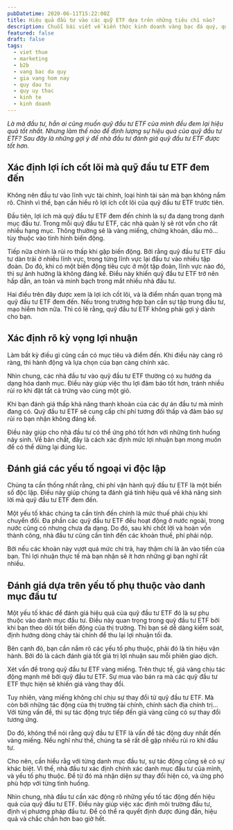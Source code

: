 ```yaml
---
pubDatetime: 2020-06-11T15:22:00Z
title: Hiệu quả đầu tư vào các quỹ ETF dựa trên những tiêu chí nào?
description: Chuỗi bài viết về kiến thức kinh doanh vàng bạc đá quý, quỹ ủy thác đầu tư do nhavantuonglai chia sẻ sẽ cung cấp những kiến thức hữu ích, giúp các nhà đầu tư biết nên bắt đầu thế nào để khởi nghiệp hiệu quả.
featured: false
draft: false
tags:
  - viet thue
  - marketing
  - b2b
  - vang bac da quy
  - gia vang hom nay
  - quy dau tu
  - quy uy thac
  - kinh te
  - kinh doanh
---
```


_Là mà đầu tư, hẳn ai cũng muốn quỹ đầu tư ETF của mình đều đem lại hiệu quả tốt nhất. Nhưng làm thế nào để định lượng sự hiệu quả của quỹ đầu tư ETF? Sau đây là những gợi ý để nhà đầu tư đánh giá quỹ đầu tư ETF được tốt hơn._

## Xác định lợi ích cốt lõi mà quỹ đầu tư ETF đem đến

Không nên đầu tư vào lĩnh vực tài chính, loại hình tài sản mà bạn không nắm rõ. Chính vì thế, bạn cần hiểu rõ lợi ích cốt lõi của quỹ đầu tư ETF trước tiên.

Đầu tiên, lợi ích mà quỹ đầu tư ETF đem đến chính là sự đa dạng trong danh mục đầu tư. Trong mỗi quỹ đầu tư ETF, các nhà quản lý sẽ rót vốn cho rất nhiều hạng mục. Thông thường sẽ là vàng miếng, chứng khoán, dầu mỏ… tùy thuộc vào tình hình biến động.

Tiếp nữa chính là rủi ro thấp khi gặp biến động. Bởi rằng quỹ đầu tư ETF đầu tư dàn trải ở nhiều lĩnh vực, trong từng lĩnh vực lại đầu tư vào nhiều tập đoàn. Do đó, khi có một biến động tiêu cực ở một tập đoàn, lĩnh vực nào đó, thì sự ảnh hưởng là không đáng kể. Điều này khiến quỹ đầu tư ETF trở nên hấp dẫn, an toàn và minh bạch trong mắt nhiều nhà đầu tư.

Hai điều trên đây được xem là lợi ích cốt lõi, và là điểm nhấn quan trọng mà quỹ đầu tư ETF đem đến. Nếu trong trường hợp bạn cần sự tập trung đầu tư, mạo hiểm hơn nữa. Thì có lẽ rằng, quỹ đầu tư ETF không phải gợi ý dành cho bạn.

## Xác định rõ kỳ vọng lợi nhuận

Làm bất kỳ điều gì cũng cần có mục tiêu và điểm đến. Khi điều này càng rõ ràng, thì hành động và lựa chọn của bạn càng chính xác.

Nhìn chung, các nhà đầu tư vào quỹ đầu tư ETF thường có xu hướng da dạng hóa danh mục. Điều này giúp việc thu lợi đảm bảo tốt hơn, tránh nhiều rủi ro khi đặt tất cả trứng vào cùng một giỏ.

Khi bạn đánh giá thấp khả năng thanh khoản của các dự án đầu tư mà mình đang có. Quỹ đầu tư ETF sẽ cung cấp chi phí tương đối thấp và đảm bảo sự rủi ro bạn nhận không đáng kể.

Điều này giúp cho nhà đầu tư có thể ứng phó tốt hơn với những tình huống nảy sinh. Về bản chất, đây là cách xác định mức lợi nhuận bạn mong muốn để có thể dừng lại đúng lúc.

## Đánh giá các yếu tố ngoại vi độc lập

Chúng ta cần thống nhất rằng, chi phí vận hành quỹ đầu tư ETF là một biến số độc lập. Điều này giúp chúng ta đánh giá tính hiệu quả về khả năng sinh lời mà quỹ đầu tư ETF đem đến.

Một yếu tố khác chúng ta cần tính đến chính là mức thuế phải chịu khi chuyển đổi. Đa phần các quỹ đầu tư ETF đều hoạt động ở nước ngoài, trong nước cũng có nhưng chưa đa dạng. Do đó, sau khi chốt lời và hoàn vốn thành công, nhà đầu tư cũng cần tính đến các khoản thuế, phí phải nộp.

Bởi nếu các khoản này vượt quá mức chi trả, hay thậm chí là ăn vào tiền của bạn. Thì lợi nhuận thực tế mà bạn nhận sẽ ít hơn những gì bạn nghĩ rất nhiều.

## Đánh giá dựa trên yếu tố phụ thuộc vào danh mục đầu tư

Một yếu tố khác để đánh giá hiệu quả của quỹ đầu tư ETF đó là sự phụ thuộc vào danh mục đầu tư. Điều này quan trọng trong quỹ đầu tư ETF bởi khi bạn theo dõi tốt biến động của thị trường. Thì bạn sẽ dễ dàng kiểm soát, định hướng dòng chảy tài chính để thu lại lợi nhuận tối đa.

Bên cạnh đó, bạn cần nắm rõ các yếu tố phụ thuộc, phải đó là tín hiệu vận hành. Bởi đó là cách đánh giá tốt giá trị lợi nhuận sau mỗi phiên giao dịch.

Xét vấn đề trong quỹ đầu tư ETF vàng miếng. Trên thực tế, giá vàng chịu tác động mạnh mẽ bởi quỹ đầu tư ETF. Sự mua vào bán ra mà các quỹ đầu tư ETF thực hiện sẽ khiến giá vàng thay đổi.

Tuy nhiên, vàng miếng không chỉ chịu sự thay đổi từ quỹ đầu tư ETF. Mà còn bởi những tác động của thị trường tài chính, chính sách địa chính trị… Với từng vấn đề, thì sự tác động trực tiếp đến giá vàng cũng có sự thay đổi tương ứng.

Do đó, không thể nói rằng quỹ đầu tư ETF là vấn đề tác động duy nhất đến vàng miếng. Nếu nghĩ như thế, chúng ta sẽ rất dễ gặp nhiều rủi ro khi đầu tư.

Cho nên, cần hiểu rằg với từng danh mục đầu tư, sự tác động cũng sẽ có sự khác biệt. Vì thế, nhà đầu tư xác định chính xác danh mục đầu tư của mình, và yếu tố phụ thuộc. Để từ đó mà nhận diện sự thay đổi hiện có, và ứng phó phù hợp với từng tình huống.

Nhìn chung, nhà đầu tư cần xác động rõ những yếu tố tác động đến hiệu quả của quỹ đầu tư ETF. Điều này giúp việc xác định môi trường đầu tư, định vị phương pháp đầu tư. Để có thể ra quyết định được đúng đắn, hiệu quả và chắc chắn hơn bao giờ hết.
